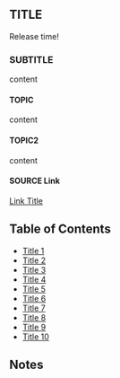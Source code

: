 ## TITLE
Release time!

### SUBTITLE
content

#### TOPIC
content

#### TOPIC2
content

#### SOURCE Link
[Link Title](http://example.com)
## Table of Contents
- [Title 1](http://example.com)
- [Title 2](http://example.com)
- [Title 3](http://example.com)
- [Title 4](http://example.com)
- [Title 5](http://example.com)
- [Title 6](http://example.com)
- [Title 7](http://example.com)
- [Title 8](http://example.com)
- [Title 9](http://example.com)
- [Title 10](http://example.com)

## Notes


